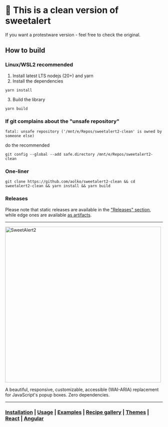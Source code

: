 # 🧼 This is a clean version of sweetalert
If you want a protestware version - feel free to check the original.

## How to build
### Linux/WSL2 recommended

1. Install latest LTS nodejs (20+) and yarn
2. Install the dependencies
```
yarn install
```
3. Build the library
```
yarn build
```

### If git complains about the "unsafe repository"
```
fatal: unsafe repository ('/mnt/e/Repos/sweetalert2-clean' is owned by someone else)
```
do the recommended
```
git config --global --add safe.directory /mnt/e/Repos/sweetalert2-clean
```

### One-liner

```
git clone https://github.com/aolko/sweetalert2-clean && cd sweetalert2-clean && yarn install && yarn build
```

### Releases

Please note that static releases are available in the ["Releases" section](/../../releases), while edge ones are available [as artifacts](/../../actions/workflows/npm-yarn.yml).

---

<a href="https://sweetalert2.github.io/">
  <img src="./assets/swal2-logo.png" width="498" alt="SweetAlert2">
</a>

A beautiful, responsive, customizable, accessible (WAI-ARIA) replacement <br> for JavaScript's popup boxes. Zero dependencies.

---

### [Installation](https://sweetalert2.github.io/#download) | [Usage](https://sweetalert2.github.io/#usage) | [Examples](https://sweetalert2.github.io/#examples) | [Recipe gallery](https://sweetalert2.github.io/recipe-gallery/) | [Themes](https://github.com/sweetalert2/sweetalert2-themes) | [React](https://github.com/sweetalert2/sweetalert2-react-content) | [Angular](https://github.com/sweetalert2/ngx-sweetalert2)
